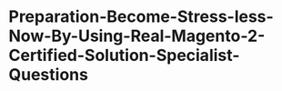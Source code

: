 # Preparation-Become-Stress-less-Now-By-Using-Real-Magento-2-Certified-Solution-Specialist-Questions